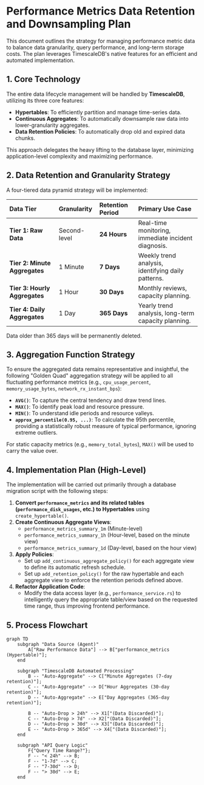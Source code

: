 # Performance Metrics Data Retention and Downsampling Plan

This document outlines the strategy for managing performance metric data to balance data granularity, query performance, and long-term storage costs. The plan leverages TimescaleDB's native features for an efficient and automated implementation.

## 1. Core Technology

The entire data lifecycle management will be handled by **TimescaleDB**, utilizing its three core features:
- **Hypertables**: To efficiently partition and manage time-series data.
- **Continuous Aggregates**: To automatically downsample raw data into lower-granularity aggregates.
- **Data Retention Policies**: To automatically drop old and expired data chunks.

This approach delegates the heavy lifting to the database layer, minimizing application-level complexity and maximizing performance.

## 2. Data Retention and Granularity Strategy

A four-tiered data pyramid strategy will be implemented:

| Data Tier | Granularity | Retention Period | Primary Use Case |
| :--- | :--- | :--- | :--- |
| **Tier 1: Raw Data** | Second-level | **24 Hours** | Real-time monitoring, immediate incident diagnosis. |
| **Tier 2: Minute Aggregates** | 1 Minute | **7 Days** | Weekly trend analysis, identifying daily patterns. |
| **Tier 3: Hourly Aggregates** | 1 Hour | **30 Days** | Monthly reviews, capacity planning. |
| **Tier 4: Daily Aggregates** | 1 Day | **365 Days** | Yearly trend analysis, long-term capacity planning. |

Data older than 365 days will be permanently deleted.

## 3. Aggregation Function Strategy

To ensure the aggregated data remains representative and insightful, the following "Golden Quad" aggregation strategy will be applied to all fluctuating performance metrics (e.g., `cpu_usage_percent`, `memory_usage_bytes`, `network_rx_instant_bps`):

- **`AVG()`**: To capture the central tendency and draw trend lines.
- **`MAX()`**: To identify peak load and resource pressure.
- **`MIN()`**: To understand idle periods and resource valleys.
- **`approx_percentile(0.95, ...)`**: To calculate the 95th percentile, providing a statistically robust measure of typical performance, ignoring extreme outliers.

For static capacity metrics (e.g., `memory_total_bytes`), `MAX()` will be used to carry the value over.

## 4. Implementation Plan (High-Level)

The implementation will be carried out primarily through a database migration script with the following steps:

1.  **Convert `performance_metrics` and its related tables (`performance_disk_usages`, etc.) to Hypertables** using `create_hypertable()`.
2.  **Create Continuous Aggregate Views**:
    - `performance_metrics_summary_1m` (Minute-level)
    - `performance_metrics_summary_1h` (Hour-level, based on the minute view)
    - `performance_metrics_summary_1d` (Day-level, based on the hour view)
3.  **Apply Policies**:
    - Set up `add_continuous_aggregate_policy()` for each aggregate view to define its automatic refresh schedule.
    - Set up `add_retention_policy()` for the raw hypertable and each aggregate view to enforce the retention periods defined above.
4.  **Refactor Application Code**:
    - Modify the data access layer (e.g., `performance_service.rs`) to intelligently query the appropriate table/view based on the requested time range, thus improving frontend performance.

## 5. Process Flowchart

```mermaid
graph TD
    subgraph "Data Source (Agent)"
        A["Raw Performance Data"] --> B["performance_metrics (Hypertable)"];
    end

    subgraph "TimescaleDB Automated Processing"
        B -- "Auto-Aggregate" --> C["Minute Aggregates (7-day retention)"];
        C -- "Auto-Aggregate" --> D["Hour Aggregates (30-day retention)"];
        D -- "Auto-Aggregate" --> E["Day Aggregates (365-day retention)"];

        B -- "Auto-Drop > 24h" --> X1["(Data Discarded)"];
        C -- "Auto-Drop > 7d" --> X2["(Data Discarded)"];
        D -- "Auto-Drop > 30d" --> X3["(Data Discarded)"];
        E -- "Auto-Drop > 365d" --> X4["(Data Discarded)"];
    end

    subgraph "API Query Logic"
        F{"Query Time Range?"};
        F -- "< 24h" --> B;
        F -- "1-7d" --> C;
        F -- "7-30d" --> D;
        F -- "> 30d" --> E;
    end